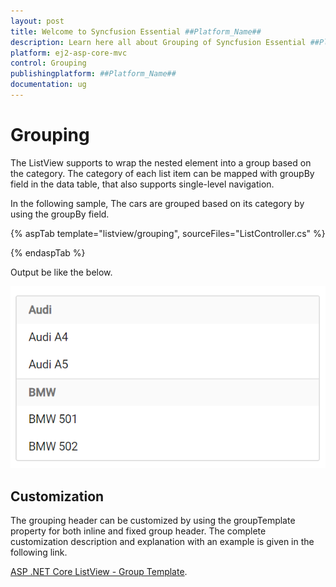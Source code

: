 ```yaml
---
layout: post
title: Welcome to Syncfusion Essential ##Platform_Name##
description: Learn here all about Grouping of Syncfusion Essential ##Platform_Name## widgets based on HTML5 and jQuery.
platform: ej2-asp-core-mvc
control: Grouping
publishingplatform: ##Platform_Name##
documentation: ug
---
```



# Grouping

The ListView supports to wrap the nested element into a group based on the category. The category of each list item can be mapped with groupBy field in the data table, that also supports single-level navigation.

In the following sample, The cars are grouped based on its category by using the groupBy field.

{% aspTab template="listview/grouping", sourceFiles="ListController.cs" %}

{% endaspTab %}

Output be like the below.

![ASP .NET Core ListView - Grouping](./images/grouping.png)

## Customization

The grouping header can be customized by using the groupTemplate property for both inline and fixed group header. The complete customization description and explanation with an example is given in the following link.

[ASP .NET Core ListView - Group Template](./customizing-templates#group-template).